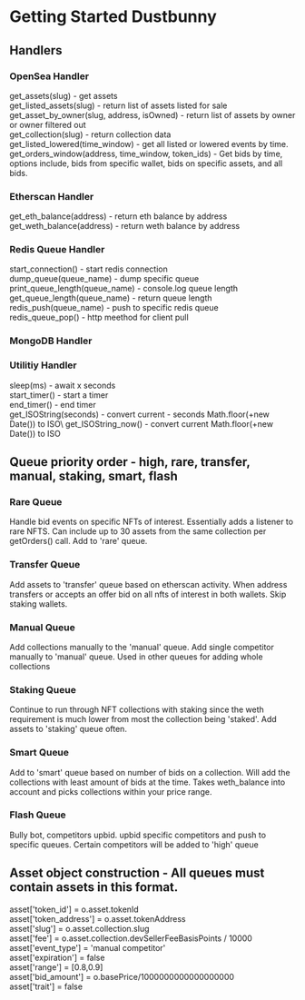 # Getting Started Dustbunny

## Handlers

### OpenSea Handler
get_assets(slug) - get assets\
get_listed_assets(slug) - return list of assets listed for sale\
get_asset_by_owner(slug, address, isOwned) - return list of assets by owner or owner filtered out\
get_collection(slug) - return collection data\
get_listed_lowered(time_window) - get all listed or lowered events by time.\
get_orders_window(address, time_window, token_ids) - Get bids by time, options include, bids from specific wallet, bids on specific assets, and all bids.

### Etherscan Handler
get_eth_balance(address) - return eth balance by address\
get_weth_balance(address) - return weth balance by address

### Redis Queue Handler
start_connection() - start redis connection\
dump_queue(queue_name) - dump specific queue\
print_queue_length(queue_name) - console.log queue length\
get_queue_length(queue_name) - return queue length\
redis_push(queue_name) - push to specific redis queue\
redis_queue_pop() - http meethod for client pull

### MongoDB Handler


### Utilitiy Handler
sleep(ms) - await x seconds\
start_timer() - start a timer\
end_timer() - end timer\
get_ISOString(seconds) - convert current - seconds Math.floor(+new Date()) to ISO\ 
get_ISOString_now() - convert current Math.floor(+new Date()) to ISO

## Queue priority order - high, rare, transfer, manual, staking, smart, flash

### Rare Queue
Handle bid events on specific NFTs of interest. Essentially adds a listener to rare NFTS. Can include up to 30 assets from the same collection per getOrders() call. Add to 'rare' queue.

### Transfer Queue
Add assets to 'transfer' queue based on etherscan activity. When address transfers or accepts an offer bid on all nfts of interest in both wallets. Skip staking wallets.

### Manual Queue
Add collections manually to the 'manual' queue. Add single competitor manually to 'manual' queue. Used in other queues for adding whole collections

### Staking Queue
Continue to run through NFT collections with staking since the weth requirement is much lower from most the collection being 'staked'. Add assets to 'staking' queue often. 

### Smart Queue
Add to 'smart' queue based on number of bids on a collection. Will add the collections with least amount of bids at the time. Takes weth_balance into account and picks collections within your price range. 

### Flash Queue
Bully bot, competitors upbid. upbid specific competitors and push to specific queues. Certain competitors will be added to 'high' queue

## Asset object construction - All queues must contain assets in this format.
asset['token_id'] = o.asset.tokenId\
asset['token_address'] = o.asset.tokenAddress\
asset['slug'] = o.asset.collection.slug\
asset['fee'] = o.asset.collection.devSellerFeeBasisPoints / 10000\
asset['event_type'] = 'manual competitor'\
asset['expiration'] = false\
asset['range'] = [0.8,0.9]\
asset['bid_amount'] = o.basePrice/1000000000000000000\
asset['trait'] = false